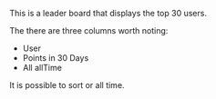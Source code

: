 This is a leader board that displays the top 30 users.

The there are three columns worth noting:

- User
- Points in 30 Days
- All allTime

It is possible to sort or all time.
